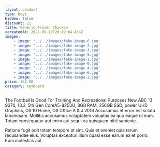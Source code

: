 ```yaml
---
layout: product
type: boys
hidden: false
discount: 21
title: Generic Frozen Chicken
careatedAt: 2021-05-10T20:19:04.454Z
images:
    - image: "../../images/fake-image-6.jpg"
    - image: "../../images/fake-image-2.jpg"
    - image: "../../images/fake-image-3.jpg"
    - image: "../../images/fake-image-5.jpg"
    - image: "../../images/fake-image-1.jpg"
    - image: "../../images/fake-image-6.jpg"
    - image: "../../images/fake-image-4.jpg"
    - image: "../../images/fake-image-6.jpg"
    - image: "../../images/fake-image-2.jpg"
price: 182.00
category: Keyboard
---
```

The Football Is Good For Training And Recreational Purposes
New ABC 13 9370, 13.3, 5th Gen CoreA5-8250U, 8GB RAM, 256GB SSD, power UHD Graphics, OS 10 Home, OS Office A & J 2016
Accusamus et error est soluta laboriosam. Mollitia accusamus voluptatem voluptas ea quo eaque ut eum. Totam consequatur aut enim aut sequi ea quisquam nihil sapiente.
 Ratione fugit odit totam tempore ut sint. Quis et eveniet quia rerum recusandae eius. Voluptas excepturi illum quasi esse earum ea et porro. Eum molestias aut.
